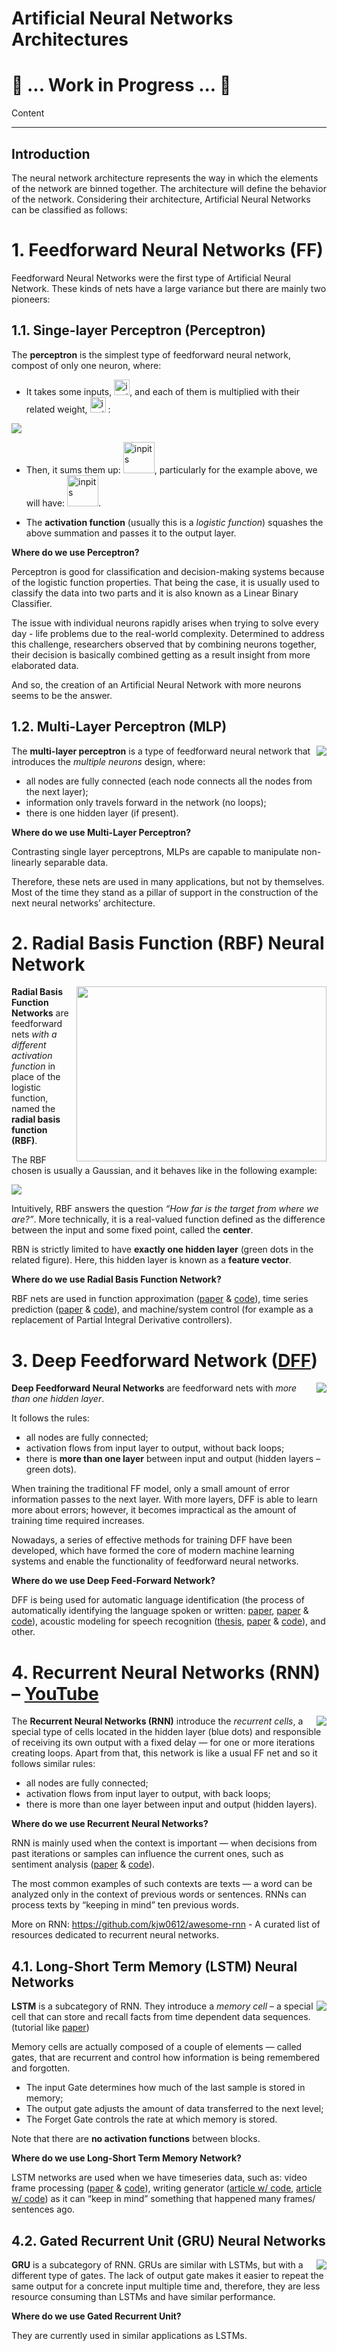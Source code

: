 # Artificial Neural Networks Architectures

# :construction: ... Work in Progress ... :construction:

Content


--------------------

## Introduction

The neural network architecture represents the way in which the elements of the network are binned together. The architecture will define the behavior of the network. Considering their architecture, Artificial Neural Networks can be classified as follows:

# 1.	Feedforward Neural Networks (FF)

Feedforward Neural Networks were the first type of Artificial Neural Network. These kinds of nets have a large variance but there are mainly two pioneers:

## 1.1.	Singe-layer Perceptron (Perceptron)

The **perceptron** is the simplest type of feedforward neural network, compost of only one neuron, where:  

  -	It takes some inputs, <img src="https://github.com/laviniaflorentina/Tutorials/blob/master/images/xi.png" alt="inpits" width="25" height="25">, and each of them is multiplied with their related weight, <img src="https://github.com/laviniaflorentina/Tutorials/blob/master/images/wi.png" alt="inpits" width="25" height="25"> : 

 ![](https://github.com/laviniaflorentina/Tutorials/blob/master/images/ann3.png)

  - Then, it sums them up: <img src="https://github.com/laviniaflorentina/Tutorials/blob/master/images/sum_n.png" alt="inpits" width="50" height="50">, particularly for the example above, we will have: <img src="https://github.com/laviniaflorentina/Tutorials/blob/master/images/sum_5.png" alt="inpits" width="50" height="50">.

  -	The **activation function** (usually this is a _logistic function_) squashes the above summation and passes it to the output layer.

**Where do we use Perceptron?**

Perceptron is good for classification and decision-making systems because of the logistic function properties. That being the case, it is usually used to classify the data into two parts and it is also known as a Linear Binary Classifier. 

The issue with individual neurons rapidly arises when trying to solve every day - life problems due to the real-world complexity. Determined to address this challenge, researchers observed that by combining neurons together, their decision is basically combined getting as a result insight from more elaborated data. 

And so, the creation of an Artificial Neural Network with more neurons seems to be the answer.

## 1.2.	Multi-Layer Perceptron (MLP)

<img align="right" src="https://github.com/laviniaflorentina/Tutorials/blob/master/images/ann4.png"> 

The **multi-layer perceptron** is a type of feedforward neural network that introduces the _multiple neurons_ design, where:

  - all nodes are fully connected (each node connects all the nodes from the next layer);
  - information only travels forward in the network (no loops);
  - there is one hidden layer (if present).

**Where do we use Multi-Layer Perceptron?**

Contrasting single layer perceptrons, MLPs are capable to manipulate non-linearly separable data. 

Therefore, these nets are used in many applications, but not by themselves. Most of the time they stand as a pillar of support in the construction of the next neural networks’ architecture. 

# 2.	Radial Basis Function (RBF) Neural Network 

<img align="right" width="400" height="280" src="https://github.com/laviniaflorentina/Tutorials/blob/master/images/ann5.png"> 

**Radial Basis Function Networks** are feedforward nets _with a different activation function_ in place of the logistic function, named the **radial basis function (RBF)**. 

The RBF chosen is usually a Gaussian, and it behaves like in the following example: 

![](https://www.digitalvidya.com/wp-content/uploads/2019/01/Image-3.gif) 

Intuitively, RBF answers the question _“How far is the target from where we are?”_. More technically, it is a real-valued function defined as the difference between the input and some fixed point, called the **center**.

RBN is strictly limited to have **exactly one hidden layer** (green dots in the related figure). Here, this hidden layer is known as a **feature vector**.

**Where do we use Radial Basis Function Network?**

RBF nets are used in function approximation ([paper]() & [code]()), time series prediction ([paper]() & [code]()), and machine/system control (for example as a replacement of Partial Integral Derivative controllers). 

# 3.	Deep Feedforward Network ([DFF]())

<img align="right" src="https://github.com/laviniaflorentina/Tutorials/blob/master/images/ann6.png"> 

**Deep Feedforward Neural Networks** are feedforward nets with _more than one hidden layer_.

It follows the rules:
  - all nodes are fully connected;
  - activation flows from input layer to output, without back loops;
  - there is **more than one layer** between input and output (hidden layers – green dots).

When training the traditional FF model, only a small amount of error information passes to the next layer. With more layers, DFF is able to learn more about errors; however, it becomes impractical as the amount of training time required increases.

Nowadays, a series of effective methods for training DFF have been developed, which have formed the core of modern machine learning systems and enable the functionality of feedforward neural networks.

**Where do we use Deep Feed-Forward Network?**

DFF is being used for automatic language identification (the process of automatically identifying the language spoken or written: [paper](), [paper]() & [code]()), acoustic modeling for speech recognition ([thesis](), [paper]() & [code]()), and other.

# 4.	Recurrent Neural Networks (RNN) – [YouTube]() 

<img align="right" src="https://github.com/laviniaflorentina/Tutorials/blob/master/images/ann7.png"> 

The **Recurrent Neural Networks (RNN)** introduce the _recurrent cells_, a special type of cells located in the hidden layer (blue dots) and responsible of receiving its own output with a fixed delay — for one or more iterations creating loops. Apart from that, this network is like a usual FF net and so it follows similar rules:

  - all nodes are fully connected;
  - activation flows from input layer to output, with back loops;
  - there is more than one layer between input and output (hidden layers).

**Where do we use Recurrent Neural Networks?**

RNN is mainly used when the context is important — when decisions from past iterations or samples can influence the current ones, such as sentiment analysis ([paper]() & [code]()).

The most common examples of such contexts are texts — a word can be analyzed only in the context of previous words or sentences. RNNs can process texts by “keeping in mind” ten previous words.

More on RNN: https://github.com/kjw0612/awesome-rnn - A curated list of resources dedicated to recurrent neural networks.

## 4.1.	Long-Short Term Memory (LSTM) Neural Networks

<img align="right" src="https://github.com/laviniaflorentina/Tutorials/blob/master/images/ann8.png"> 

**LSTM** is a subcategory of RNN. They introduce a _memory cell_ – a special cell that can store and recall facts from time dependent data sequences. (tutorial like [paper]())

Memory cells are actually composed of a couple of elements — called gates, that are recurrent and control how information is being remembered and forgotten. 

  -	The input Gate determines how much of the last sample is stored in memory; 
  -	The output gate adjusts the amount of data transferred to the next level; 
  -	The Forget Gate controls the rate at which memory is stored.

Note that there are **no activation functions** between blocks.

**Where do we use Long-Short Term Memory Network?**

LSTM networks are used when we have timeseries data, such as: video frame processing ([paper]() & [code]()), writing generator ([article w/ code](), [article w/ code]()) as it can “keep in mind” something that happened many frames/ sentences ago. 

## 4.2.	Gated Recurrent Unit (GRU) Neural Networks

<img align="right" src="https://github.com/laviniaflorentina/Tutorials/blob/master/images/ann9.png"> 

**GRU** is a subcategory of RNN. GRUs are similar with LSTMs, but with a different type of gates. The lack of output gate makes it easier to repeat the same output for a concrete input multiple time and, therefore, they are less resource consuming than LSTMs and have similar performance.

**Where do we use Gated Recurrent Unit?**

They are currently used in similar applications as LSTMs.

